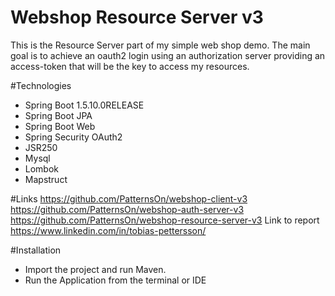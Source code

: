 # Webshop Resource Server v3
This is the Resource Server part of my simple web shop demo. The main goal is to achieve an oauth2 login
using an authorization server providing an access-token that will be the key to access my resources.

#Technologies
- Spring Boot 1.5.10.0RELEASE
- Spring Boot JPA
- Spring Boot Web
- Spring Security OAuth2
- JSR250
- Mysql
- Lombok
- Mapstruct

#Links
https://github.com/PatternsOn/webshop-client-v3
https://github.com/PatternsOn/webshop-auth-server-v3
https://github.com/PatternsOn/webshop-resource-server-v3
Link to report
https://www.linkedin.com/in/tobias-pettersson/

#Installation
- Import the project and run Maven. 
- Run the Application from the terminal or IDE



